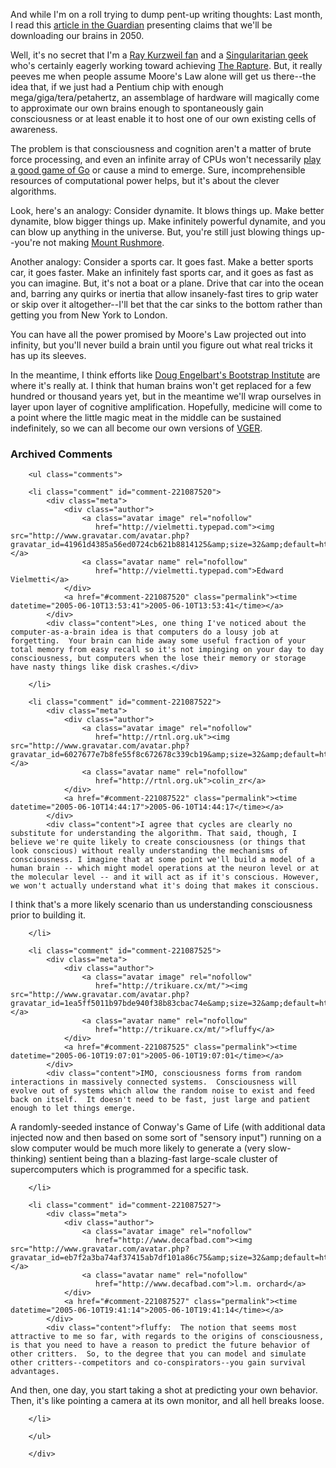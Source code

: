 And while I'm on a roll trying to dump pent-up writing thoughts:  Last month, I read this [article in the Guardian][ag] presenting claims that we'll be downloading our brains in 2050.

Well, it's no secret that I'm a [Ray Kurzweil fan][rk] and a [Singularitarian geek][sing] who's certainly eagerly working toward achieving [The Rapture][rapture].  But, it really peeves me when people assume Moore's Law alone will get us there--the idea that, if we just had a Pentium chip with enough mega/giga/tera/petahertz, an assemblage of hardware will magically come to approximate our own brains enough to spontaneously gain consciousness or at least enable it to host one of our own existing cells of awareness.

The problem is that consciousness and cognition aren't a matter of brute force processing, and even an infinite array of CPUs won't necessarily [play a good game of Go][go] or cause a mind to emerge.  Sure, incomprehensible resources of computational power helps, but it's about the clever algorithms.  

Look, here's an analogy:  Consider dynamite.  It blows things up.  Make better dynamite, blow bigger things up.  Make infinitely powerful dynamite, and you can blow up anything in the universe.  But, you're still just blowing things up--you're not making [Mount Rushmore][mr].

Another analogy:  Consider a sports car.  It goes fast.  Make a better sports car, it goes faster.  Make an infinitely fast sports car, and it goes as fast as you can imagine.  But, it's not a boat or a plane.  Drive that car into the ocean and, barring any quirks or inertia that allow insanely-fast tires to grip water or skip over it altogether--I'll bet that the car sinks to the bottom rather than getting you from New York to London.

You can have all the power promised by Moore's Law projected out into infinity, but you'll never build a brain until you figure out what real tricks it has up its sleeves.  

In the meantime, I think efforts like [Doug Engelbart's Bootstrap Institute][bi] are where it's really at.  I think that human brains won't get replaced for a few hundred or thousand years yet, but in the meantime we'll wrap ourselves in layer upon layer of cognitive amplification.  Hopefully, medicine will come to a point where the little magic meat in the middle can be sustained indefinitely, so we can all become our own versions of [VGER][vger].

[go]: http://www.aihorizon.com/essays/goai/
[vger]: http://www.google.com/search?q=vger+%22star+trek%22
[bi]: http://www.bootstrap.org/
[rk]: http://www.kurzweilai.net/index.html?flash=0
[ag]: http://www.guardian.co.uk/life/science/story/0,12996,1489699,00.html
[rapture]: http://www.antipope.org/charlie/toughguide.html
[sing]: http://www.wholeearthmag.com/ArticleBin/111-6.pdf
[mr]: http://www.nps.gov/moru/

<div id="comments" class="comments archived-comments">
            <h3>Archived Comments</h3>
            
        <ul class="comments">
            
        <li class="comment" id="comment-221087520">
            <div class="meta">
                <div class="author">
                    <a class="avatar image" rel="nofollow" 
                       href="http://vielmetti.typepad.com"><img src="http://www.gravatar.com/avatar.php?gravatar_id=41961d4385a56ed0724cb621b8814125&amp;size=32&amp;default=http://mediacdn.disqus.com/1320279820/images/noavatar32.png"/></a>
                    <a class="avatar name" rel="nofollow" 
                       href="http://vielmetti.typepad.com">Edward Vielmetti</a>
                </div>
                <a href="#comment-221087520" class="permalink"><time datetime="2005-06-10T13:53:41">2005-06-10T13:53:41</time></a>
            </div>
            <div class="content">Les, one thing I've noticed about the computer-as-a-brain idea is that computers do a lousy job at forgetting.  Your brain can hide away some useful fraction of your total memory from easy recall so it's not impinging on your day to day consciousness, but computers when the lose their memory or storage have nasty things like disk crashes.</div>
            
        </li>
    
        <li class="comment" id="comment-221087522">
            <div class="meta">
                <div class="author">
                    <a class="avatar image" rel="nofollow" 
                       href="http://rtnl.org.uk"><img src="http://www.gravatar.com/avatar.php?gravatar_id=6027677e7b8fe55f8c672678c339cb19&amp;size=32&amp;default=http://mediacdn.disqus.com/1320279820/images/noavatar32.png"/></a>
                    <a class="avatar name" rel="nofollow" 
                       href="http://rtnl.org.uk">colin_zr</a>
                </div>
                <a href="#comment-221087522" class="permalink"><time datetime="2005-06-10T14:44:17">2005-06-10T14:44:17</time></a>
            </div>
            <div class="content">I agree that cycles are clearly no substitute for understanding the algorithm. That said, though, I believe we're quite likely to create consciousness (or things that look conscious) without really understanding the mechanisms of consciousness. I imagine that at some point we'll build a model of a human brain -- which might model operations at the neuron level or at the molecular level -- and it will act as if it's conscious. However, we won't actually understand what it's doing that makes it conscious.

I think that's a more likely scenario than us understanding consciousness prior to building it.</div>
            
        </li>
    
        <li class="comment" id="comment-221087525">
            <div class="meta">
                <div class="author">
                    <a class="avatar image" rel="nofollow" 
                       href="http://trikuare.cx/mt/"><img src="http://www.gravatar.com/avatar.php?gravatar_id=1ea5ff5011b97bde940f38b83cbac74e&amp;size=32&amp;default=http://mediacdn.disqus.com/1320279820/images/noavatar32.png"/></a>
                    <a class="avatar name" rel="nofollow" 
                       href="http://trikuare.cx/mt/">fluffy</a>
                </div>
                <a href="#comment-221087525" class="permalink"><time datetime="2005-06-10T19:07:01">2005-06-10T19:07:01</time></a>
            </div>
            <div class="content">IMO, consciousness forms from random interactions in massively connected systems.  Consciousness will evolve out of systems which allow the random noise to exist and feed back on itself.  It doesn't need to be fast, just large and patient enough to let things emerge.

A randomly-seeded instance of Conway's Game of Life (with additional data injected now and then based on some sort of "sensory input") running on a slow computer would be much more likely to generate a (very slow-thinking) sentient being than a blazing-fast large-scale cluster of supercomputers which is programmed for a specific task.</div>
            
        </li>
    
        <li class="comment" id="comment-221087527">
            <div class="meta">
                <div class="author">
                    <a class="avatar image" rel="nofollow" 
                       href="http://www.decafbad.com"><img src="http://www.gravatar.com/avatar.php?gravatar_id=eb7f2a3ba74af37415ab7df101a86c75&amp;size=32&amp;default=http://mediacdn.disqus.com/1320279820/images/noavatar32.png"/></a>
                    <a class="avatar name" rel="nofollow" 
                       href="http://www.decafbad.com">l.m. orchard</a>
                </div>
                <a href="#comment-221087527" class="permalink"><time datetime="2005-06-10T19:41:14">2005-06-10T19:41:14</time></a>
            </div>
            <div class="content">fluffy:  The notion that seems most attractive to me so far, with regards to the origins of consciousness, is that you need to have a reason to predict the future behavior of other critters.  So, to the degree that you can model and simulate other critters--competitors and co-conspirators--you gain survival advantages.

And then, one day, you start taking a shot at predicting your own behavior.  Then, it's like pointing a camera at its own monitor, and all hell breaks loose.</div>
            
        </li>
    
        </ul>
    
        </div>
    